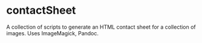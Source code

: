 # contactSheet
A collection of scripts to generate an HTML contact sheet for a collection of images. Uses ImageMagick, Pandoc.
